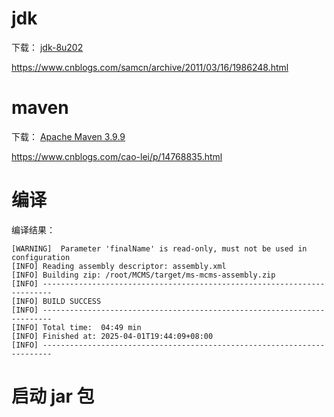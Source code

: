 
# jdk

下载： [jdk-8u202](https://www.oracle.com/java/technologies/javase/javase8-archive-downloads.html)

https://www.cnblogs.com/samcn/archive/2011/03/16/1986248.html

# maven

下载： [Apache Maven 3.9.9](https://maven.apache.org/download.cgi)

https://www.cnblogs.com/cao-lei/p/14768835.html


# 编译
编译结果：

```shell
[WARNING]  Parameter 'finalName' is read-only, must not be used in configuration
[INFO] Reading assembly descriptor: assembly.xml
[INFO] Building zip: /root/MCMS/target/ms-mcms-assembly.zip
[INFO] ------------------------------------------------------------------------
[INFO] BUILD SUCCESS
[INFO] ------------------------------------------------------------------------
[INFO] Total time:  04:49 min
[INFO] Finished at: 2025-04-01T19:44:09+08:00
[INFO] ------------------------------------------------------------------------
```

# 启动 jar 包


